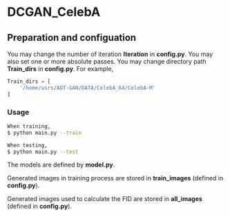 # DCGAN_CelebA


## Preparation and configuation

You may change the number of iteration  **Iteration** in **config.py**.
You may also set one or more absolute passes.
You may change directory path **Train_dirs** in **config.py**.
For example, 
```python
Train_dirs = [
    '/home/usrs/ADT-GAN/DATA/CelebA_64/CelebA-M'
]
```

### Usage

```bash
When training,
$ python main.py --train

When testing,
$ python main.py --test
```

The models are defined by **model.py**.

Generated images in training process are stored in **train_images** (defined in **config.py**).

Generated images used to calculate the FID are stored in **all_images** (defined in **config.py**).

